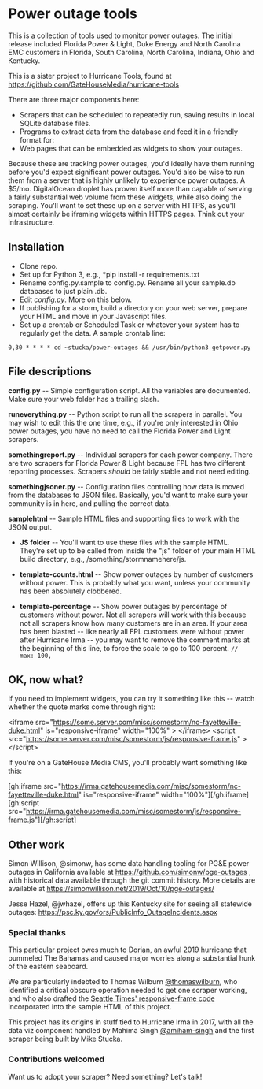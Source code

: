 
# Power outage tools

This is a collection of tools used to monitor power outages. The initial release included Florida Power & Light, Duke Energy and North Carolina EMC customers in Florida, South Carolina, North Carolina, Indiana, Ohio and Kentucky.

This is a sister project to Hurricane Tools, found at https://github.com/GateHouseMedia/hurricane-tools

There are three major components here:
* Scrapers that can be scheduled to repeatedly run, saving results in local SQLite database files.
* Programs to extract data from the database and feed it in a friendly format for:
* Web pages that can be embedded as widgets to show your outages.

Because these are tracking power outages, you'd ideally have them running before you'd expect significant power outages. You'd also be wise to run them from a server that is  highly unlikely to experience power outages.  A $5/mo. DigitalOcean droplet has proven itself more than capable of serving a fairly substantial web volume from these widgets, while also doing the scraping. You'll want to set these up on a server with HTTPS, as you'll almost certainly be iframing widgets within HTTPS pages. Think out your infrastructure.

## Installation

* Clone repo.
* Set up for Python 3, e.g., *pip install -r requirements.txt
* Rename config.py.sample to config.py. Rename all your sample.db databases to just plain .db.
* Edit *config.py*. More on this below.
* If publishing for a storm, build a directory on your web server, prepare your HTML and move in your Javascript files.
* Set up a crontab or Scheduled Task or whatever your system has to regularly get the data. A sample crontab line:

`0,30 * * * * cd ~stucka/power-outages && /usr/bin/python3 getpower.py`

## File descriptions

**config.py** -- Simple configuration script. All the variables are documented. Make sure your web folder has a trailing slash.

**runeverything.py** -- Python script to run all the scrapers in parallel. You may wish to edit this the one time, e.g., if you're only interested in Ohio power outages, you have no need to call the Florida Power and Light scrapers.

**somethingreport.py** -- Individual scrapers for each power company. There are two scrapers for Florida Power & Light because FPL has two different reporting processes. Scrapers *should* be fairly stable and not need editing.

**somethingjsoner.py** -- Configuration files controlling how data is moved from the databases to JSON files. Basically, you'd want to make sure your community is in here, and pulling the correct data.

**samplehtml** -- Sample HTML files and supporting files to work with the JSON output.

- **JS folder** -- You'll want to use these files with the sample HTML. They're set up to be called from inside the "js" folder of your main HTML build directory, e.g., /something/stormnamehere/js.

- **template-counts.html** -- Show power outages by number of customers without power. This is probably what you want, unless your community has been absolutely clobbered.

- **template-percentage** -- Show power outages by percentage of customers without power. Not all scrapers will work with this because not all scrapers know how many customers are in an area.  If your area has been blasted -- like nearly all FPL customers were without power after Hurricane Irma -- you may want to remove the comment marks at the beginning of this line, to force the scale to go to 100 percent. `//                        max: 100,`

## OK, now what?

If you need to implement widgets, you can try it something like this -- watch whether the quote marks come through right:

&lt;iframe src="https://some.server.com/misc/somestorm/nc-fayetteville-duke.html" is="responsive-iframe" width="100%" &gt; &lt;/iframe&gt; 
&lt;script src="https://some.server.com/misc/somestorm/js/responsive-frame.js" &gt; &lt;/script&gt;

If you're on a GateHouse Media CMS, you'll probably want something like this:

[gh:iframe src="https://irma.gatehousemedia.com/misc/somestorm/nc-fayetteville-duke.html"  is="responsive-iframe" width="100%"][/gh:iframe][gh:script src="https://irma.gatehousemedia.com/misc/somestorm/js/responsive-frame.js"][/gh:script]

## Other work

Simon Willison, @simonw, has some data handling tooling for PG&E power outages in California available at https://github.com/simonw/pge-outages , with historical data available through the git commit history. More details are available at https://simonwillison.net/2019/Oct/10/pge-outages/

Jesse Hazel, @jwhazel, offers up this Kentucky site for seeing all statewide outages: https://psc.ky.gov/ors/PublicInfo_OutageIncidents.aspx


### Special thanks

This particular project owes much to Dorian, an awful 2019 hurricane that pummeled The Bahamas and caused major worries along a substantial hunk of the eastern seaboard.

We are particularly indebted to Thomas Wilburn [@thomaswilburn](https://github.com/thomaswilburn), who identified a critical obscure operation needed to get one scraper working, and who also drafted the [Seattle Times' responsive-frame code](https://github.com/seattletimes/responsive-frame) incorporated into the sample HTML of this project.

This project has its origins in stuff tied to Hurricane Irma in 2017, with all the data viz component handled by Mahima Singh [@amiham-singh](https://github.com/amiham-singh) and the first scraper being built by Mike Stucka.

### Contributions welcomed

Want us to adopt your scraper? Need something? Let's talk!
